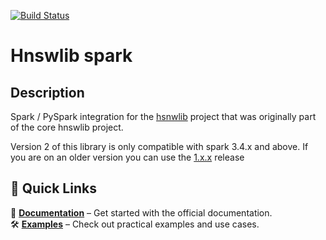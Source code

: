 [![Build Status](https://github.com/jelmerk/hnswlib-spark/actions/workflows/ci.yml/badge.svg?branch=master)](https://github.com/jelmerk/hnswlib/actions/workflows/ci.yml)

Hnswlib spark
=============

## Description

Spark / PySpark integration for the [hsnwlib](https://github.com/jelmerk/hnswlib) project that was originally part of
the core hnswlib project.

Version 2 of this library is only compatible with spark 3.4.x and above. If you are on an older version you can
use the [1.x.x](https://github.com/jelmerk/hnswlib-spark/tree/v1) release

## 🚀 Quick Links

📖 **[Documentation](https://jelmerk.github.io/hnswlib-spark/)** – Get started with the official documentation.  
🛠️ **[Examples](https://github.com/jelmerk/hnswlib-spark/tree/master/hnswlib-spark-examples)** – Check out practical examples and use cases.